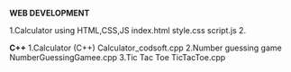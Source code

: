 **WEB DEVELOPMENT**

1.Calculator using HTML,CSS,JS
    index.html
    style.css
    script.js
2.

**C++**
1.Calculator (C++)
  Calculator_codsoft.cpp
2.Number guessing game
  NumberGuessingGamee.cpp
3.Tic Tac Toe
  TicTacToe.cpp
